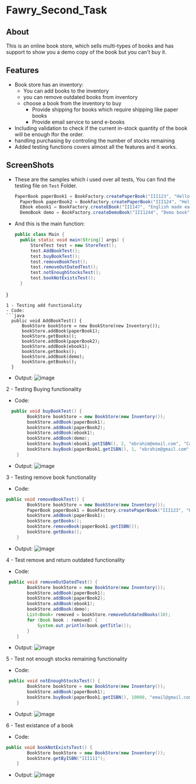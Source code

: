 # Fawry_Second_Task

## About
This is an online book store, which sells multi-types of books and has support to show you a demo copy of the book but you can't buy it. <br>


## Features
- Book store has an inventory:
  - You can add books to the inventory
  - you can remove outdated books from inventory
  - choose a book from the inventory to buy
    - Provide shipping for books which require shipping like paper books
    - Provide email service to send e-books
- Including validation to check if the current in-stock quantity of the book will be enough lfor the order.
- handling purchasing by controling the number of stocks remaining
- Added testing functions covers almost all the features and it works.


## ScreenShots

- These are the samples which i used over all tests, You can find the testing file on `Test` Folder.
  ```java
  PaperBook paperBook1 = BookFactory.createPaperBook("III123", "Hello book", "Mahmoud", 1999, 22.5, 15);
    PaperBook paperBook2 = BookFactory.createPaperBook("III124", "Hello World", "Khalid", 1995, 22.5, 10);
    EBook ebook1 = BookFactory.createEBook("III147", "English made easy", "Ibrahim", 2000, 21.1, "pdf");
    DemoBook demo = BookFactory.createDemoBook("III1244", "Demo book", "Salah", 2010);

  ```
- And this is the main function:
  ```java
  public class Main {
    public static void main(String[] args) {
        StoreTest test = new StoreTest();
        test.AddBookTest();
        test.buyBookTest();
        test.removeBookTest();
        test.removeOutDatedTest();
        test.notEnoughStocksTest();
        test.bookNotExistsTest();
    }
}
  ```
1 - Testing add functionality
  - Code:
```java
    public void AddBookTest() {
        BookStore bookStore = new BookStore(new Inventory());
        bookStore.addBook(paperBook1);
        bookStore.getBooks();
        bookStore.addBook(paperBook2);
        bookStore.addBook(ebook1);
        bookStore.getBooks();
        bookStore.addBook(demo);
        bookStore.getBooks();
    }
```
  - Output:
    ![image](https://github.com/user-attachments/assets/0b16713f-e829-497a-a643-fc028ea9b0de)

2 - Testing Buying functionality
  - Code:
```java
  public void buyBookTest() {
        BookStore bookStore = new BookStore(new Inventory());
        bookStore.addBook(paperBook1);
        bookStore.addBook(paperBook2);
        bookStore.addBook(ebook1);
        bookStore.addBook(demo);
        bookStore.buyBook(ebook1.getISBN(), 2, "ebrahim@email.com", "Cairo");
        bookStore.buyBook(paperBook1.getISBN(), 1, "ebrahim@gmail.com", "Giza");
    }
```
  - Output: ![image](https://github.com/user-attachments/assets/26ee253e-8d14-4291-942b-6e690ec5eda7)

3 - Testing remove book functionality
  - Code:
```java
public void removeBookTest() {
        BookStore bookStore = new BookStore(new Inventory());
        PaperBook paperBook1 = BookFactory.createPaperBook("III123", "Hello book", "Mahmoud", 1999, 22.5, 15);
        bookStore.addBook(paperBook1);
        bookStore.getBooks();
        bookStore.removeBook(paperBook1.getISBN());
        bookStore.getBooks();
    }
```
  - Output: ![image](https://github.com/user-attachments/assets/9b6c949e-6d26-417d-bbea-86c61ead5256)

4 - Test remove and return outdated functionality
  - Code:
```java
 public void removeOutDatedTest() {
        BookStore bookStore = new BookStore(new Inventory());
        bookStore.addBook(paperBook1);
        bookStore.addBook(paperBook2);
        bookStore.addBook(ebook1);
        bookStore.addBook(demo);
        List<Book> removed = bookStore.removeOutdatedBooks(10);
        for (Book book : removed) {
            System.out.println(book.getTitle());
        }
    }
```
  - Output: ![image](https://github.com/user-attachments/assets/ad204684-77df-4266-b917-e49e9e2aaa77)

5 - Test not enough stocks remaining functionality
  - Code:
```java
 public void notEnoughStocksTest() {
        BookStore bookStore = new BookStore(new Inventory());
        bookStore.addBook(paperBook1);
        bookStore.buyBook(paperBook1.getISBN(), 10000, "email@gmail.com", "cairo");
    }
```
  - Output: ![image](https://github.com/user-attachments/assets/471dbbc8-557f-4e98-a148-f13d6395ed0c)

6 - Test existance of a book
  - Code:
```java
public void bookNotExistsTest() {
        BookStore bookStore = new BookStore(new Inventory());
        bookStore.getByISBN("III111");
    }
```
  - Output: ![image](https://github.com/user-attachments/assets/5b63ee86-a4a4-4c19-87f9-c9a7a9417d22)





